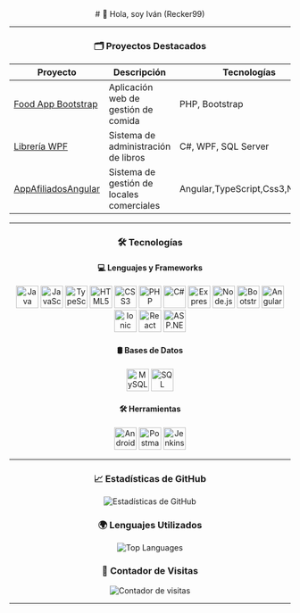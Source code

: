 <div align="center">
# 👋 Hola, soy Iván (Recker99)

---
</div>
<div align="center">

### 🗂 Proyectos Destacados

| Proyecto | Descripción | Tecnologías |
|----------|-------------|-------------|
| [Food App Bootstrap](https://github.com/recker99/food_app_bootstrap) | Aplicación web de gestión de comida | PHP, Bootstrap |
| [Librería WPF](https://github.com/recker99/WPF_Library_App) | Sistema de administración de libros | C#, WPF, SQL Server |
| [AppAfiliadosAngular](https://github.com/recker99/AppAfiliadosAngular) | Sistema de gestión de locales comerciales | Angular,TypeScript,Css3,Node.js |

---
### 🛠 Tecnologías

#### 💻 Lenguajes y Frameworks
<p>
  <!-- Lenguajes -->
  <img src="https://cdn.jsdelivr.net/gh/devicons/devicon/icons/java/java-original.svg" width="40" alt="Java" />
  <img src="https://cdn.jsdelivr.net/gh/devicons/devicon/icons/javascript/javascript-original.svg" width="40" alt="JavaScript" />
  <img src="https://cdn.jsdelivr.net/gh/devicons/devicon/icons/typescript/typescript-original.svg" width="40" alt="TypeScript" />
  <img src="https://cdn.jsdelivr.net/gh/devicons/devicon/icons/html5/html5-original.svg" width="40" alt="HTML5" />
  <img src="https://cdn.jsdelivr.net/gh/devicons/devicon/icons/css3/css3-original.svg" width="40" alt="CSS3" />
  <img src="https://cdn.jsdelivr.net/gh/devicons/devicon/icons/php/php-original.svg" width="40" alt="PHP" />
  <img src="https://cdn.jsdelivr.net/gh/devicons/devicon/icons/csharp/csharp-original.svg" width="40" alt="C#" />
  
  <!-- Frameworks -->
  <img src="https://cdn.jsdelivr.net/gh/devicons/devicon/icons/express/express-original.svg" width="40" alt="Express.js" />
  <img src="https://cdn.jsdelivr.net/gh/devicons/devicon/icons/nodejs/nodejs-original.svg" width="40" alt="Node.js" />
  <img src="https://cdn.jsdelivr.net/gh/devicons/devicon/icons/bootstrap/bootstrap-original.svg" width="40" alt="Bootstrap" />
  <img src="https://cdn.jsdelivr.net/gh/devicons/devicon/icons/angularjs/angularjs-original.svg" width="40" alt="Angular" />
  <img src="https://cdn.jsdelivr.net/gh/devicons/devicon/icons/ionic/ionic-original.svg" width="40" alt="Ionic" />
  <img src="https://cdn.jsdelivr.net/gh/devicons/devicon/icons/react/react-original.svg" width="40" alt="React Native" />
  <img src="https://cdn.jsdelivr.net/gh/devicons/devicon/icons/dotnetcore/dotnetcore-original.svg" width="40" alt="ASP.NET" />
</p>

#### 🛢 Bases de Datos
<p>
  <img src="https://cdn.jsdelivr.net/gh/devicons/devicon/icons/mysql/mysql-original.svg" width="40" alt="MySQL" />
  <img src="https://cdn.jsdelivr.net/gh/devicons/devicon/icons/microsoftsqlserver/microsoftsqlserver-plain.svg" width="40" alt="SQL Server" />
</p>

#### 🛠 Herramientas
<p>
  <img src="https://cdn.jsdelivr.net/gh/devicons/devicon/icons/androidstudio/androidstudio-original.svg" width="40" alt="Android Studio" />
  <img src="https://cdn.jsdelivr.net/gh/devicons/devicon/icons/postman/postman-original.svg" width="40" alt="Postman" />
  <img src="https://cdn.jsdelivr.net/gh/devicons/devicon/icons/jenkins/jenkins-original.svg" width="40" alt="Jenkins" />
</p>

---

### 📈 Estadísticas de GitHub
![Estadísticas de GitHub](https://github-readme-stats.vercel.app/api?username=recker99&show_icons=true&theme=radical&include_all_commits=true&count_private=true)

### 🌍 Lenguajes Utilizados
![Top Languages](https://github-readme-stats.vercel.app/api/top-langs/?username=recker99&layout=compact&theme=radical)

### 👥 Contador de Visitas
![Contador de visitas](https://komarev.com/ghpvc/?username=recker99&color=brightgreen)

---

</div>
